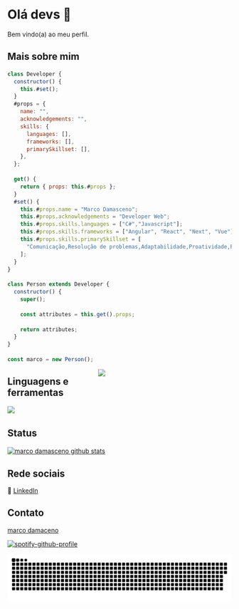 # Olá devs 👋

Bem vindo(a) ao meu perfil.

## Mais sobre mim


```js
class Developer {
  constructor() {
    this.#set();
  }
  #props = {
    name: "",
    acknowledgements: "",
    skills: {
      languages: [],
      frameworks: [],
      primarySkillset: [],
    },
  };

  get() {
    return { props: this.#props };
  }
  #set() {
    this.#props.name = "Marco Damasceno";
    this.#props.acknowledgements = "Developer Web";
    this.#props.skills.languages = ["C#","Javascript"];
    this.#props.skills.frameworks = ["Angular", "React", "Next", "Vue"];
    this.#props.skills.primarySkillset = [
      "Comunicação,Resolução de problemas,Adaptabilidade,Proatividade,Foco,Empatia,Criatividade",
    ];
  }
}

class Person extends Developer {
  constructor() {
    super();

    const attributes = this.get().props;

    return attributes;
  }
}

const marco = new Person();
```

<img align="right" width="300" src="https://i.pinimg.com/originals/21/11/61/21116158daaeb1459b4ec0758505e1ad.gif" />


## Linguagens e ferramentas

<img src="https://skillicons.dev/icons?i=git,js,mysql,mongodb,angular,react,vue,tailwind,next,sass,vscode" />

## Status

<a href="https://github.com/encodedbrain">
 <img align="center" src="https://github-readme-stats.vercel.app/api?username=encodedbrain&show_icons=true&theme=dracula&line_height=27" alt="marco damasceno github stats"/>
</a>

[linkedin]: https://www.linkedin.com/in/marcodmc/

<br>

## Rede sociais
👔 [LinkedIn][linkedin]

## Contato


[marco damaceno](mailto:marcodmc0101@gmail.com?subject=[GitHub]%20Source%20Han%20Sans)

[![spotify-github-profile](https://spotify-github-profile.vercel.app/api/view?uid=e4n64kj2aznh2qwitvfei7zco&cover_image=true&theme=default&show_offline=false&background_color=121212&interchange=false)](https://github.com/kittinan/spotify-github-profile)


![Snake animation](https://github.com/encodedbrain/encodedbrain/blob/output/github-contribution-grid-snake.svg)
